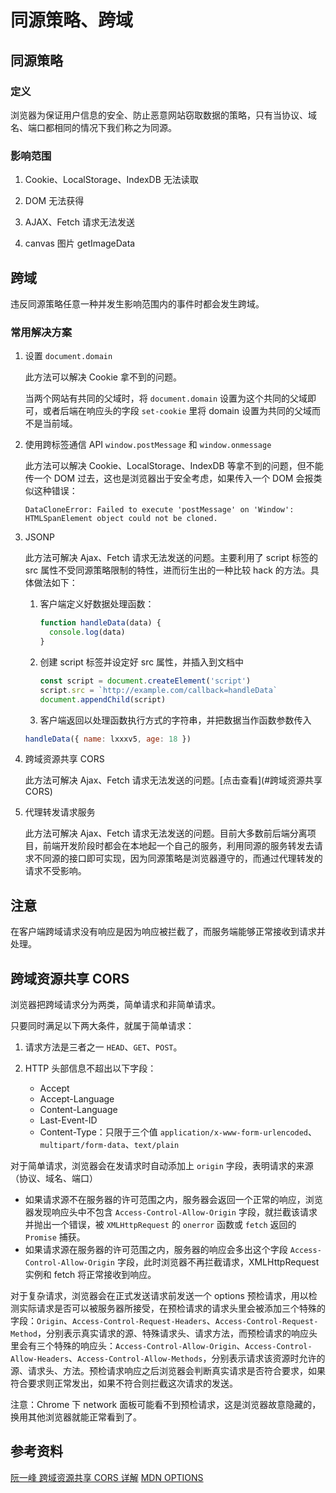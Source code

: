 # 同源策略、跨域

## 同源策略

### 定义

浏览器为保证用户信息的安全、防止恶意网站窃取数据的策略，只有当协议、域名、端口都相同的情况下我们称之为同源。

### 影响范围

1. Cookie、LocalStorage、IndexDB 无法读取

2. DOM 无法获得

3. AJAX、Fetch 请求无法发送

4. canvas 图片 getImageData

## 跨域

违反同源策略任意一种并发生影响范围内的事件时都会发生跨域。

### 常用解决方案

1. 设置 `document.domain`

   此方法可以解决 Cookie 拿不到的问题。

   当两个网站有共同的父域时，将 `document.domain` 设置为这个共同的父域即可，或者后端在响应头的字段 `set-cookie` 里将 domain 设置为共同的父域而不是当前域。

2. 使用跨标签通信 API `window.postMessage` 和 `window.onmessage`

   此方法可以解决 Cookie、LocalStorage、IndexDB 等拿不到的问题，但不能传一个 DOM 过去，这也是浏览器出于安全考虑，如果传入一个 DOM 会报类似这种错误：

   ```
   DataCloneError: Failed to execute 'postMessage' on 'Window': HTMLSpanElement object could not be cloned.
   ```

3. JSONP

   此方法可解决 Ajax、Fetch 请求无法发送的问题。主要利用了 script 标签的 src 属性不受同源策略限制的特性，进而衍生出的一种比较 hack 的方法。具体做法如下：

   1. 客户端定义好数据处理函数：
      ```js
      function handleData(data) {
        console.log(data)
      }
      ```
   2. 创建 script 标签并设定好 src 属性，并插入到文档中
      ```js
      const script = document.createElement('script')
      script.src = `http://example.com/callback=handleData`
      document.appendChild(script)
      ```
   3. 客户端返回以处理函数执行方式的字符串，并把数据当作函数参数传入

   ```js
   handleData({ name: lxxxv5, age: 18 })
   ```

4. 跨域资源共享 CORS

   此方法可解决 Ajax、Fetch 请求无法发送的问题。[点击查看](#跨域资源共享 CORS)

5. 代理转发请求服务

   此方法可解决 Ajax、Fetch 请求无法发送的问题。目前大多数前后端分离项目，前端开发阶段时都会在本地起一个自己的服务，利用同源的服务转发去请求不同源的接口即可实现，因为同源策略是浏览器遵守的，而通过代理转发的请求不受影响。

## 注意

在客户端跨域请求没有响应是因为响应被拦截了，而服务端能够正常接收到请求并处理。

## 跨域资源共享 CORS

浏览器把跨域请求分为两类，简单请求和非简单请求。

只要同时满足以下两大条件，就属于简单请求：

1. 请求方法是三者之一 `HEAD`、`GET`、`POST`。

2. HTTP 头部信息不超出以下字段：

   - Accept
   - Accept-Language
   - Content-Language
   - Last-Event-ID
   - Content-Type：只限于三个值 `application/x-www-form-urlencoded`、`multipart/form-data`、`text/plain`

对于简单请求，浏览器会在发请求时自动添加上 `origin` 字段，表明请求的来源（协议、域名、端口）

- 如果请求源不在服务器的许可范围之内，服务器会返回一个正常的响应，浏览器发现响应头中不包含 `Access-Control-Allow-Origin` 字段，就拦截该请求并抛出一个错误，被 `XMLHttpRequest` 的 `onerror` 函数或 `fetch` 返回的 `Promise` 捕获。
- 如果请求源在服务器的许可范围之内，服务器的响应会多出这个字段 `Access-Control-Allow-Origin` 字段，此时浏览器不再拦截请求，XMLHttpRequest 实例和 fetch 将正常接收到响应。

对于复杂请求，浏览器会在正式发送请求前发送一个 options 预检请求，用以检测实际请求是否可以被服务器所接受，在预检请求的请求头里会被添加三个特殊的字段：`Origin`、`Access-Control-Request-Headers`、`Access-Control-Request-Method`，分别表示真实请求的源、特殊请求头、请求方法，而预检请求的响应头里会有三个特殊的响应头：`Access-Control-Allow-Origin`、`Access-Control-Allow-Headers`、`Access-Control-Allow-Methods`，分别表示请求该资源时允许的源、请求头、方法。预检请求响应之后浏览器会判断真实请求是否符合要求，如果符合要求则正常发出，如果不符合则拦截这次请求的发送。

注意：Chrome 下 network 面板可能看不到预检请求，这是浏览器故意隐藏的，换用其他浏览器就能正常看到了。

## 参考资料

[阮一峰 跨域资源共享 CORS 详解](https://www.ruanyifeng.com/blog/2016/04/cors.html)
[MDN OPTIONS](https://developer.mozilla.org/zh-CN/docs/Web/HTTP/Methods/OPTIONS)
